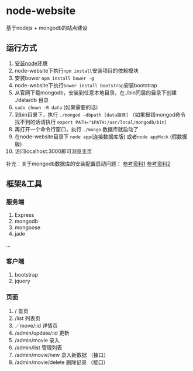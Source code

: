 # node-website
基于nodejs + mongodb的站点建设

## 运行方式

1. [安装node环境](https://nodejs.org/en/)
2. node-website下执行`npm install`安装项目的依赖模块
3. 安装bower `npm install bower -g`
3. node-website下执行`bower install bootstrap`安装bootstrap
4. 从官网下载mongodb，安装到任意本地目录，在./bin同层的目录下创建 ./data/db 目录
5. `sudo chown -R data` (如果需要的话)
6. 到bin目录下，执行 `./mongod —dbpath [data路径]` （如果报错mongod命令找不到的话请执行 `export PATH="$PATH:/usr/local/mongodb/bin`）
7. 再打开一个命令行窗口，执行 `./mongo` 数据库就启动了
8. 在node-website目录下 `node app`(连接数据库版) 或者`node appMock` (假数据版)
9. 访问localhost:3000即可浏览主页

补充：关于mongodb数据库的安装配置启动问题：
[参考资料1](http://cnodejs.org/topic/547293caa3e2aee40698df0b)
[参考资料2](http://stackoverflow.com/questions/22862808/mongod-comand-not-found-os-x)

## 框架&工具

### 服务端
1. Express
2. mongodb
3. mongoose
4. jade

...

### 客户端
1. bootstrap
2. jquery

### 页面

1. / 首页
2. /list 列表页
3. ／move/:id 详情页
4. /admin/update/:id 更新
5. /admin/movie 录入
6. /admin/list 管理列表
7. /admin/movie/new 录入新数据 （接口）
8. /admin/movie/delete 删除记录 （接口）
